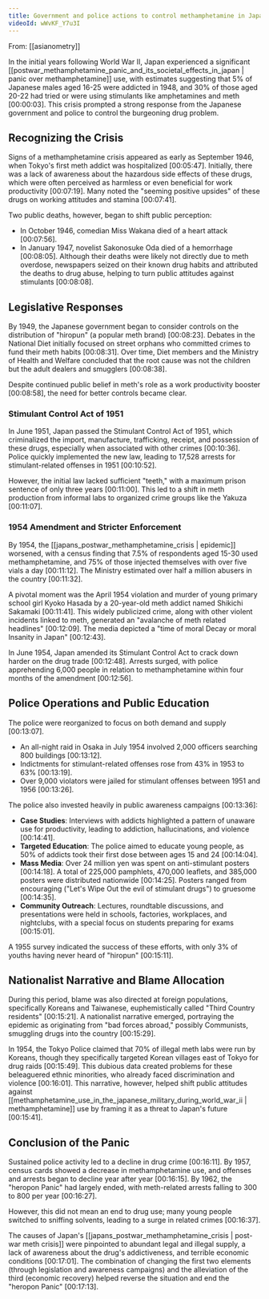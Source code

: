 ```yaml
---
title: Government and police actions to control methamphetamine in Japan
videoId: wWvKF_Y7u3I
---
```


From: [[asianometry]] <br/> 

In the initial years following World War II, Japan experienced a significant [[postwar_methamphetamine_panic_and_its_societal_effects_in_japan | panic over methamphetamine]] use, with estimates suggesting that 5% of Japanese males aged 16-25 were addicted in 1948, and 30% of those aged 20-22 had tried or were using stimulants like amphetamines and meth [00:00:03]. This crisis prompted a strong response from the Japanese government and police to control the burgeoning drug problem.

## Recognizing the Crisis

Signs of a methamphetamine crisis appeared as early as September 1946, when Tokyo's first meth addict was hospitalized [00:05:47]. Initially, there was a lack of awareness about the hazardous side effects of these drugs, which were often perceived as harmless or even beneficial for work productivity [00:07:19]. Many noted the "seeming positive upsides" of these drugs on working attitudes and stamina [00:07:41].

Two public deaths, however, began to shift public perception:
*   In October 1946, comedian Miss Wakana died of a heart attack [00:07:56].
*   In January 1947, novelist Sakonosuke Oda died of a hemorrhage [00:08:05].
Although their deaths were likely not directly due to meth overdose, newspapers seized on their known drug habits and attributed the deaths to drug abuse, helping to turn public attitudes against stimulants [00:08:08].

## Legislative Responses

By 1949, the Japanese government began to consider controls on the distribution of "hiropun" (a popular meth brand) [00:08:23]. Debates in the National Diet initially focused on street orphans who committed crimes to fund their meth habits [00:08:31]. Over time, Diet members and the Ministry of Health and Welfare concluded that the root cause was not the children but the adult dealers and smugglers [00:08:38].

Despite continued public belief in meth's role as a work productivity booster [00:08:58], the need for better controls became clear.

### Stimulant Control Act of 1951
In June 1951, Japan passed the Stimulant Control Act of 1951, which criminalized the import, manufacture, trafficking, receipt, and possession of these drugs, especially when associated with other crimes [00:10:36]. Police quickly implemented the new law, leading to 17,528 arrests for stimulant-related offenses in 1951 [00:10:52].

However, the initial law lacked sufficient "teeth," with a maximum prison sentence of only three years [00:11:00]. This led to a shift in meth production from informal labs to organized crime groups like the Yakuza [00:11:07].

### 1954 Amendment and Stricter Enforcement
By 1954, the [[japans_postwar_methamphetamine_crisis | epidemic]] worsened, with a census finding that 7.5% of respondents aged 15-30 used methamphetamine, and 75% of those injected themselves with over five vials a day [00:11:12]. The Ministry estimated over half a million abusers in the country [00:11:32].

A pivotal moment was the April 1954 violation and murder of young primary school girl Kyoko Hasada by a 20-year-old meth addict named Shikichi Sakamaki [00:11:41]. This widely publicized crime, along with other violent incidents linked to meth, generated an "avalanche of meth related headlines" [00:12:09]. The media depicted a "time of moral Decay or moral Insanity in Japan" [00:12:43].

In June 1954, Japan amended its Stimulant Control Act to crack down harder on the drug trade [00:12:48]. Arrests surged, with police apprehending 6,000 people in relation to methamphetamine within four months of the amendment [00:12:56].

## Police Operations and Public Education

The police were reorganized to focus on both demand and supply [00:13:07].
*   An all-night raid in Osaka in July 1954 involved 2,000 officers searching 800 buildings [00:13:12].
*   Indictments for stimulant-related offenses rose from 43% in 1953 to 63% [00:13:19].
*   Over 9,000 violators were jailed for stimulant offenses between 1951 and 1956 [00:13:26].

The police also invested heavily in public awareness campaigns [00:13:36]:
*   **Case Studies**: Interviews with addicts highlighted a pattern of unaware use for productivity, leading to addiction, hallucinations, and violence [00:14:41].
*   **Targeted Education**: The police aimed to educate young people, as 50% of addicts took their first dose between ages 15 and 24 [00:14:04].
*   **Mass Media**: Over 24 million yen was spent on anti-stimulant posters [00:14:18]. A total of 225,000 pamphlets, 470,000 leaflets, and 385,000 posters were distributed nationwide [00:14:25]. Posters ranged from encouraging ("Let's Wipe Out the evil of stimulant drugs") to gruesome [00:14:35].
*   **Community Outreach**: Lectures, roundtable discussions, and presentations were held in schools, factories, workplaces, and nightclubs, with a special focus on students preparing for exams [00:15:01].

A 1955 survey indicated the success of these efforts, with only 3% of youths having never heard of "hiropun" [00:15:11].

## Nationalist Narrative and Blame Allocation

During this period, blame was also directed at foreign populations, specifically Koreans and Taiwanese, euphemistically called "Third Country residents" [00:15:21]. A nationalist narrative emerged, portraying the epidemic as originating from "bad forces abroad," possibly Communists, smuggling drugs into the country [00:15:29].

In 1954, the Tokyo Police claimed that 70% of illegal meth labs were run by Koreans, though they specifically targeted Korean villages east of Tokyo for drug raids [00:15:49]. This dubious data created problems for these beleaguered ethnic minorities, who already faced discrimination and violence [00:16:01]. This narrative, however, helped shift public attitudes against [[methamphetamine_use_in_the_japanese_military_during_world_war_ii | methamphetamine]] use by framing it as a threat to Japan's future [00:15:41].

## Conclusion of the Panic

Sustained police activity led to a decline in drug crime [00:16:11]. By 1957, census cards showed a decrease in methamphetamine use, and offenses and arrests began to decline year after year [00:16:15]. By 1962, the "heropon Panic" had largely ended, with meth-related arrests falling to 300 to 800 per year [00:16:27].

However, this did not mean an end to drug use; many young people switched to sniffing solvents, leading to a surge in related crimes [00:16:37].

The causes of Japan's [[japans_postwar_methamphetamine_crisis | post-war meth crisis]] were pinpointed to abundant legal and illegal supply, a lack of awareness about the drug's addictiveness, and terrible economic conditions [00:17:01]. The combination of changing the first two elements (through legislation and awareness campaigns) and the alleviation of the third (economic recovery) helped reverse the situation and end the "heropon Panic" [00:17:13].